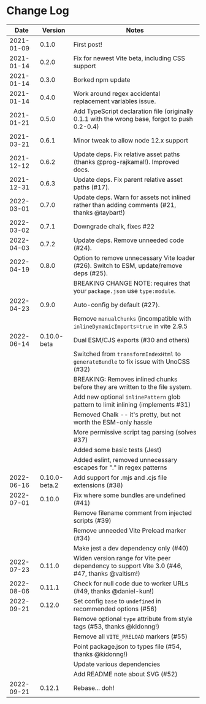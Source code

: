 # Change Log

| Date       | Version       | Notes                                                                                          |
| ---------- | ------------- | ---------------------------------------------------------------------------------------------- |
| 2021-01-09 | 0.1.0         | First post!                                                                                    |
| 2021-01-14 | 0.2.0         | Fix for newest Vite beta, including CSS support                                                |
| 2021-01-14 | 0.3.0         | Borked npm update                                                                              |
| 2021-01-14 | 0.4.0         | Work around regex accidental replacement variables issue.                                      |
| 2021-01-21 | 0.5.0         | Add TypeScript declaration file (originally 0.1.1 with the wrong base, forgot to push 0.2-0.4) |
| 2021-03-21 | 0.6.1         | Minor tweak to allow node 12.x support                                                         |
| 2021-12-12 | 0.6.2         | Update deps. Fix relative asset paths (thanks @prog-rajkamal!). Improved docs.                 |
| 2021-12-31 | 0.6.3         | Update deps. Fix parent relative asset paths (#17).                                            |
| 2022-03-01 | 0.7.0         | Update deps. Warn for assets not inlined rather than adding comments (#21, thanks @taybart!)   |
| 2022-03-02 | 0.7.1         | Downgrade chalk, fixes #22                                                                     |
| 2022-04-03 | 0.7.2         | Update deps. Remove unneeded code (#24).                                                       |
| 2022-04-19 | 0.8.0         | Option to remove unnecessary Vite loader (#26). Switch to ESM, update/remove deps (#25).       |
|            |               | BREAKING CHANGE NOTE: requires that your `package.json` use `type:module`.                     |
| 2022-04-23 | 0.9.0         | Auto-config by default (#27).                                                                  |
|            |               | Remove `manualChunks` (incompatible with `inlineDynamicImports=true` in vite 2.9.5             |
| 2022-06-14 | 0.10.0-beta   | Dual ESM/CJS exports (#30 and others)                                                          |
|            |               | Switched from `transformIndexHtml` to `generateBundle` to fix issue with UnoCSS (#32)          |
|            |               | BREAKING: Removes inlined chunks before they are written to the file system.                   |
|            |               | Add new optional `inlinePattern` glob pattern to limit inlining (implements #31)               |
|            |               | Removed Chalk -- it's pretty, but not worth the ESM-only hassle                                |
|            |               | More permissive script tag parsing (solves #37)                                                |
|            |               | Added some basic tests (Jest)                                                                  |
|            |               | Added eslint, removed unnecessary escapes for "." in regex patterns                            |
| 2022-06-16 | 0.10.0-beta.2 | Add support for .mjs and .cjs file extensions (#38)                                            |
| 2022-07-01 | 0.10.0        | Fix where some bundles are undefined (#41)                                                     |
|            |               | Remove filename comment from injected scripts (#39)                                            |
|            |               | Remove unneeded Vite Preload marker (#34)                                                      |
|            |               | Make jest a dev dependency only (#40)                                                          |
| 2022-07-23 | 0.11.0        | Widen version range for Vite peer dependency to support Vite 3.0 (#46, #47, thanks @valtism!)  |
| 2022-08-06 | 0.11.1        | Check for null code due to worker URLs (#49, thanks @daniel-kun!)                              |
| 2022-09-21 | 0.12.0        | Set config `base` to `undefined` in recommended options (#56)                                  |
|            |               | Remove optional `type` attribute from style tags (#53, thanks @kidonng!)                       |
|            |               | Remove all `VITE_PRELOAD` markers (#55)                                                        |
|            |               | Point package.json to types file (#54, thanks @kidonng!)                                       |
|            |               | Update various dependencies                                                                    |
|            |               | Add README note about SVG (#52)                                                                |
| 2022-09-21 | 0.12.1        | Rebase... doh!                                                                                 |
